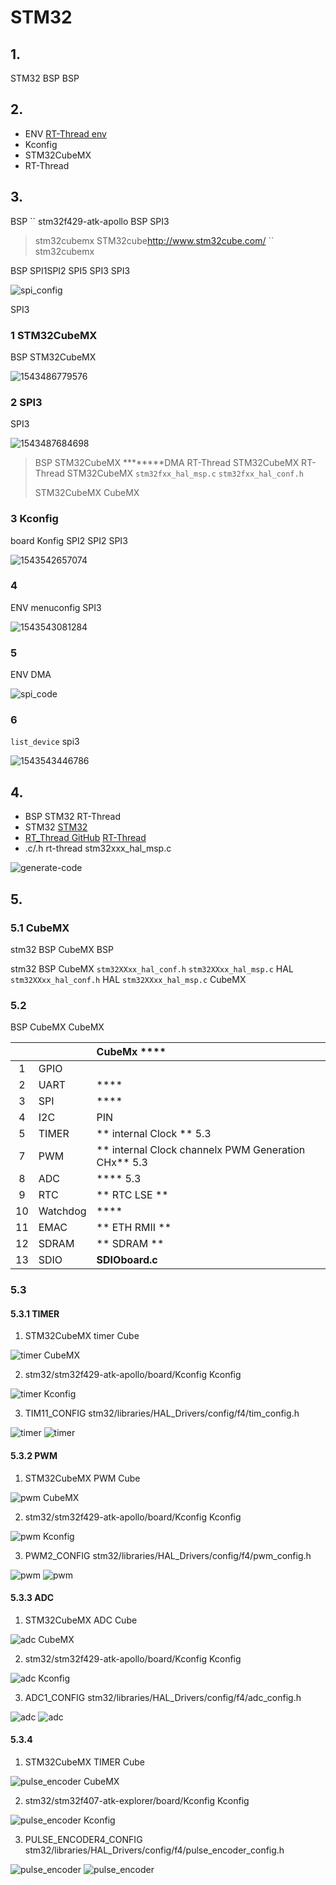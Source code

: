 # STM32 

## 1. 

 STM32 BSP  BSP 

## 2. 

-  ENV [RT-Thread env ](https://www.rt-thread.org/document/site/rtthread-development-guide/rtthread-tool-manual/env/env-user-manual/)
-  Kconfig 
-  STM32CubeMX 
-  RT-Thread 

## 3. 

 BSP  ``  stm32f429-atk-apollo BSP  SPI3 

>  stm32cubemx  STM32cube<http://www.stm32cube.com/>  ``  stm32cubemx 

 BSP  SPI1SPI2  SPI5 SPI3  SPI3

![spi_config](figures/spi_config.png)

 SPI3 

### 1 STM32CubeMX 

 BSP  STM32CubeMX 

![1543486779576](figures/cubemx.png)

### 2 SPI3 

 SPI3

![1543487684698](figures/cube_spi3.png)

>  BSP STM32CubeMX ********DMA RT-Thread  STM32CubeMX  RT-Thread  STM32CubeMX   `stm32fxx_hal_msp.c`  `stm32fxx_hal_conf.h` 
>
>  STM32CubeMX  CubeMX 

### 3 Kconfig 

 board  Konfig  SPI2  SPI2  SPI3

![1543542657074](figures/Kconfig2.png)

### 4

 ENV  menuconfig  SPI3 

![1543543081284](figures/config5.png)

### 5

 ENV DMA

![spi_code](figures/spi_code.png)

### 6

 `list_device`  spi3 

![1543543446786](figures/run_spi3.png)


## 4. 

-  BSP  STM32  RT-Thread 
  -  STM32  [STM32](STM32.md)
-  [RT_Thread GitHub](https://github.com/RT-Thread/rt-thread)  [RT-Thread ](https://www.rt-thread.org/qa/forum.php)
-  .c/.h  rt-thread  stm32xxx_hal_msp.c 

![generate-code](figures/generate-code.png)

## 5. 

### 5.1 CubeMX

 stm32  BSP  CubeMX  BSP 

stm32  BSP   CubeMX   `stm32XXxx_hal_conf.h`  `stm32XXxx_hal_msp.c`  HAL  `stm32XXxx_hal_conf.h`  HAL  `stm32XXxx_hal_msp.c`  CubeMX 

### 5.2 

 BSP  CubeMX  CubeMX 

|  |      | CubeMx ****            |
| :--: | :------- | :----------------------------------------------------------- |
|  1   | GPIO     |                                                  |
|  2   | UART     | ****     |
|  3   | SPI      | ****     |
|  4   | I2C      | PIN                                 |
|  5   | TIMER    | ** internal Clock ** 5.3      |
|  7   | PWM      | ** internal Clock  channelx PWM Generation CHx**  5.3 |
|  8   | ADC      | **** 5.3  |
|  9   | RTC      | ** RTC  LSE **     |
|  10  | Watchdog | ****                                             |
|  11  | EMAC     | ** ETH  RMII **              |
|  12  | SDRAM    | ** SDRAM **    |
|  13  | SDIO     | **SDIOboard.c** |

### 5.3 



#### 5.3.1 TIMER 

 1.  STM32CubeMX  timer  Cube 

 ![timer CubeMX ](figures/timer_config1.png)

 2.  stm32/stm32f429-atk-apollo/board/Kconfig  Kconfig 

 ![timer Kconfig ](figures/timer_config2.png)

  3.  TIM11_CONFIG   stm32/libraries/HAL_Drivers/config/f4/tim_config.h 

 ![timer ](figures/timer_config3.png)
 ![timer ](figures/timer_config4.png)

#### 5.3.2 PWM 

 1.  STM32CubeMX  PWM  Cube 

 ![pwm CubeMX ](figures/pwm_config1.png)

 2.  stm32/stm32f429-atk-apollo/board/Kconfig  Kconfig 

 ![pwm Kconfig ](figures/pwm_config2.png)

 3.  PWM2_CONFIG   stm32/libraries/HAL_Drivers/config/f4/pwm_config.h 

 ![pwm ](figures/pwm_config3.png)
 ![pwm ](figures/pwm_config4.png)

#### 5.3.3 ADC 

 1.  STM32CubeMX  ADC  Cube 

 ![adc CubeMX ](figures/adc_config1.png)

 2.  stm32/stm32f429-atk-apollo/board/Kconfig  Kconfig 

 ![adc Kconfig ](figures/adc_config2.png)

 3.  ADC1_CONFIG   stm32/libraries/HAL_Drivers/config/f4/adc_config.h 

 ![adc ](figures/adc_config3.png)
 ![adc ](figures/adc_config4.png)

#### 5.3.4 

 1.  STM32CubeMX  TIMER  Cube 

 ![pulse_encoder CubeMX ](figures/pulse_encoder_config1.png)

 2.  stm32/stm32f407-atk-explorer/board/Kconfig  Kconfig 

 ![pulse_encoder Kconfig ](figures/pulse_encoder_config2.png)

 3.  PULSE_ENCODER4_CONFIG   stm32/libraries/HAL_Drivers/config/f4/pulse_encoder_config.h 

 ![pulse_encoder ](figures/pulse_encoder_config3.png)
 ![pulse_encoder ](figures/pulse_encoder_config4.png)
